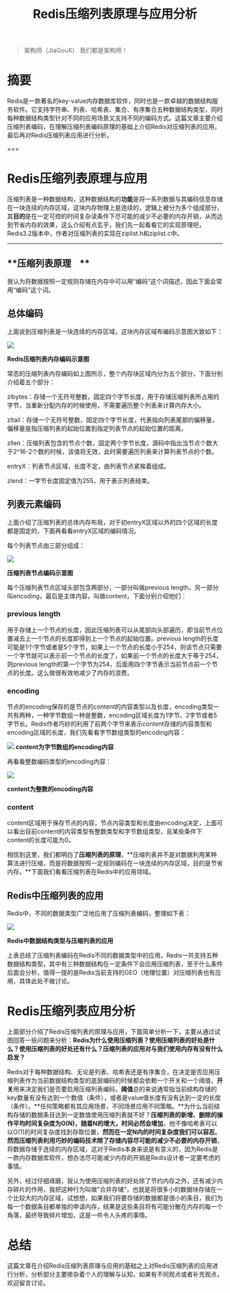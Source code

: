 ﻿---
layout: articles
title: Redis压缩列表原理与应用分析
permalink: articles/20160728.html
disqusIdentifier: articles/20160728.html
disqusUrl: http://redis.cn/monthly/temp.html
discuzTid: 
---


>架构师（JiaGouX）
我们都是架构师！


**摘要**
======

Redis是一款著名的key-value内存数据库软件，同时也是一款卓越的数据结构服务软件。它支持字符串、列表、哈希表、集合、有序集合五种数据结构类型，同时每种数据结构类型针对不同的应用场景又支持不同的编码方式。这篇文章主要介绍压缩列表编码，在理解压缩列表编码原理的基础上介绍Redis对压缩列表的应用，最后再对Redis压缩列表应用进行分析。

  

===

**Redis压缩列表原理与应用**
==================

压缩列表是一种数据结构，这种数据结构的**功能**是将一系列数据与其编码信息存储在一块连续的内存区域，这块内存物理上是连续的，逻辑上被分为多个组成部分，其**目的**是在一定可控的时间复杂读条件下尽可能的减少不必要的内存开销，从而达到节省内存的效果，这么介绍有点玄乎，我们先一起看看它的实现原理吧，Redis3.2版本中，作者对压缩列表的实现在ziplist.h和ziplist.c中。

  

---

**压缩列表原理    **
--------------

我认为将数据按照一定规则存储在内存中可以用“编码”这个词描述，因此下面会常用“编码”这个词。

  

**总体编码**
--------

上面说到压缩列表是一块连续的内存区域，这块内存区域布编码示意图大致如下：

![](https://upload-images.jianshu.io/upload_images/12698087-91b3b13f0acbaa26.jpg?imageMogr2/auto-orient/strip%7CimageView2/2/w/1240)

**Redis压缩列表内存编码示意图**

  

常态的压缩列表内存编码如上图所示，整个内存块区域内分为五个部分，下面分别介绍着五个部分：

zlbytes：存储一个无符号整数，固定四个字节长度，用于存储压缩列表所占用的字节，当重新分配内存的时候使用，不需要遍历整个列表来计算内存大小。

zltail：存储一个无符号整数，固定四个字节长度，代表指向列表尾部的偏移量，偏移量是指压缩列表的起始位置到指定列表节点的起始位置的距离。

zllen：压缩列表包含的节点个数，固定两个字节长度，源码中指出当节点个数大于2^16-2个数的时候，该值将无效，此时需要遍历列表来计算列表节点的个数。

entryX：列表节点区域，长度不定，由列表节点紧挨着组成。

zlend：一字节长度固定值为255，用于表示列表结束。

  

**列表元素编码**
----------

上面介绍了压缩列表的总体内存布局，对于初entryX区域以外的四个区域的长度都是固定的，下面再看看entryX区域的编码情况。

每个列表节点由三部分组成：

![](https://upload-images.jianshu.io/upload_images/12698087-4f3795c54d985d20.jpg?imageMogr2/auto-orient/strip%7CimageView2/2/w/1240)

**压缩列表节点编码示意图**


每个压缩列表节点区域头部包含两部分，一部分叫做previous length，另一部分叫encoding，最后是主体内容，叫做content，下面分别介绍他们：

  

### **previous length**

用于存储上一个节点的长度，因此压缩列表可以从尾部向头部遍历，即当前节点位置减去上一个节点的长度即得到上一个节点的起始位置。previous length的长度可能是1个字节或者是5个字节，如果上一个节点的长度小于254，则该节点只需要一个字节就可以表示前一个节点的长度了，如果前一个节点的长度大于等于254，则previous length的第一个字节为254，后面用四个字节表示当前节点前一个节点的长度。这么做很有效地减少了内存的浪费。

  

### **encoding**

节点的encoding保存的是节点的content的内容类型以及长度，encoding类型一共有两种，一种字节数组一种是整数，encoding区域长度为1字节、2字节或者5字节长。Redis作者巧妙的利用了前两个字节来表示content存储的内容类型和encoding区域的长度，我们先看看字节数组类型的encoding内容：

![](https://upload-images.jianshu.io/upload_images/12698087-ad705215d8d1d59c.jpg?imageMogr2/auto-orient/strip%7CimageView2/2/w/1240)
**content为字节数组的encoding内容**

再看看整数编码类型的encoding内容：

![](https://upload-images.jianshu.io/upload_images/12698087-8e47e7fbd896e21f.jpg?imageMogr2/auto-orient/strip%7CimageView2/2/w/1240)

**content为整数的encoding内容**

### **content**

content区域用于保存节点的内容，节点内容类型和长度由encoding决定，上面可以看出目前content的内容类型有整数类型和字节数组类型，且某些条件下content的长度可能为0。

相信到这里，我们都明白了**压缩列表的原理**，**压缩列表并不是对数据利用某种算法进行压缩，而是将数据按照一定规则编码在一块连续的内存区域，目的是节省内存。**下面我们看看压缩列表在Redis中的应用领域。

  

**Redis中压缩列表的应用**
-----------------

Redis中，不同的数据类型广泛地应用了压缩列表编码，整理如下表：

![](https://upload-images.jianshu.io/upload_images/12698087-253f19da0ba2aec6.jpg?imageMogr2/auto-orient/strip%7CimageView2/2/w/1240)

**Redis中数据结构类型与压缩列表的应用**

上表总结了压缩列表编码在Redis不同的数据类型中的应用，Redis一共支持五种数据结构类型，其中有三种数据结构在一定条件下会应用压缩列表，至于什么条件后面会分析，值得一提的是Redis当前支持的GEO（地理位置）对压缩列表也有应用，具体此处不做讨论。

  

**Redis压缩列表应用分析**
=================

上面部分介绍了Redis压缩列表的原理与应用，下面简单分析一下，主要从通过试图回答一些问题来分析：**Redis为什么使用压缩列表？使用压缩列表的好处是什么？使用压缩列表的好处还有什么？压缩列表的应用对与我们使用内存有没有什么启发？**

Redis对于每种数据结构、无论是列表、哈希表还是有序集合，在决定是否应用压缩列表作为当前数据结构类型的底层编码的时候都会依赖一个开关和一个阈值，**开关**用来决定我们是否要启用压缩列表编码，**阈值**总的来说通常指当前结构存储的key数量有没有达到一个数值（条件），或者是value值长度有没有达到一定的长度（条件）。**任何策略都有其应用场景，不同场景应用不同策略。**为什么当前结构存储的数据条目达到一定数值使用压缩列表就不好？**压缩列表的新增、删除的操作平均时间复杂度为O(N)，随着N的增大，时间必然会增加**，他不像哈希表可以以O(1)的时间复杂度找到存取位置，**然而在一定N内的时间复杂度我们可以容忍**。**然而压缩列表利用巧妙的编码技术除了存储内容尽可能的减少不必要的内存开销**，将数据存储于连续的内存区域，这对于Redis本身来说是有意义的，因为Redis是一款内存数据库软件，想办法尽可能减少内存的开销是Redis设计者一定要考虑的事情。

另外，经过仔细琢磨，我认为使用压缩列表的好处除了节约内存之外，还有减少内存碎片的作用，我把这种行为叫做"合并存储"，也就是将很多小的数据块存储在一个比较大的内存区域，试想想，如果我们将要存储的数据都是很小的条目，我们为每一个数据条目都单独的申请内存，结果是这些条目将有可能分散在内存的每一个角落，最终导致碎片增加，这是一件令人头疼的事情。

  

**总结**
======

这篇文章在介绍Redis压缩列表原理与应用的基础之上对Redis压缩列表的应用进行分析，分析部分主要掺杂着个人的理解与认知，如果有不同观点或者补充观点，欢迎留言讨论。